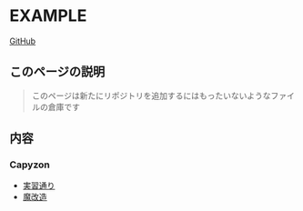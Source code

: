 # EXAMPLE
[GitHub](https://github.com/PP-Pixel/example)  

<!--
1. [このページの説明](#このページの説明)
2. [内容](#内容)
3. [Rigelへ](#Rigelへ)
-->

## このページの説明
> このページは新たにリポジトリを追加するにはもったいないようなファイルの倉庫です

## 内容

### Capyzon
- [実習通り](./)
- [魔改造](./kai/)